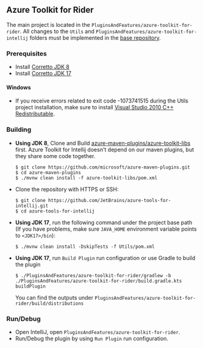 ## Azure Toolkit for Rider

The main project is located in the `PluginsAndFeatures/azure-toolkit-for-rider`.
All changes to the `Utils` and `PluginsAndFeatures/azure-toolkit-for-intellij` folders must be implemented in
the [base repository](https://github.com/microsoft/azure-tools-for-java).

### Prerequisites

- Install [Corretto JDK 8](https://docs.aws.amazon.com/corretto/latest/corretto-8-ug/downloads-list.html)
- Install [Corretto JDK 17](https://docs.aws.amazon.com/corretto/latest/corretto-17-ug/downloads-list.html)

#### Windows

- If you receive errors related to exit code -1073741515 during the Utils project installation, make sure to
  install [Visual Studio 2010 C++ Redistributable](https://learn.microsoft.com/en-US/cpp/windows/latest-supported-vc-redist?view=msvc-170#visual-studio-2010-vc-100-sp1-no-longer-supported).

### Building

* **Using JDK 8**, Clone and
  Build [azure-maven-plugins/azure-toolkit-libs](https://github.com/microsoft/azure-maven-plugins/tree/develop/azure-toolkit-libs)
  first.
  Azure Toolkit for Intellij doesn't depend on our maven plugins, but they share some code together.
    ```
    $ git clone https://github.com/microsoft/azure-maven-plugins.git
    $ cd azure-maven-plugins
    $ ./mvnw clean install -f azure-toolkit-libs/pom.xml
    ```
* Clone the repository with HTTPS or SSH:
    ```
    $ git clone https://github.com/JetBrains/azure-tools-for-intellij.git
    $ cd azure-tools-for-intellij
    ```
* **Using JDK 17**, run the following command under the project base path (If you have problems, make sure `JAVA_HOME`
  environment variable points to `<JDK17>/bin`):
    ```
    $ ./mvnw clean install -DskipTests -f Utils/pom.xml
    ```

* **Using JDK 17**, run `Build Plugin` run configuration or use Gradle to build the plugin
    ```
    $ ./PluginsAndFeatures/azure-toolkit-for-rider/gradlew -b ./PluginsAndFeatures/azure-toolkit-for-rider/build.gradle.kts buildPlugin
    ```
  You can find the outputs under ```PluginsAndFeatures/azure-toolkit-for-rider/build/distributions```

### Run/Debug

* Open IntelliJ, open `PluginsAndFeatures/azure-toolkit-for-rider`.
* Run/Debug the plugin by using `Run Plugin` run configuration.
